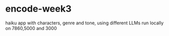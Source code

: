 # encode-week3
haiku app with characters, genre and tone, using different LLMs run locally on 7860,5000 and 3000

